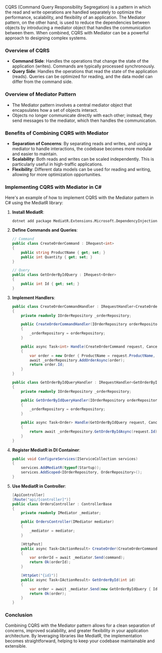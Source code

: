 CQRS (Command Query Responsibility Segregation) is a pattern in which the read and write operations are handled separately to optimize the performance, scalability, and flexibility of an application. The Mediator pattern, on the other hand, is used to reduce the dependencies between objects by introducing a mediator object that handles the communication between them. When combined, CQRS with Mediator can be a powerful approach to designing complex systems.

### Overview of CQRS

- **Command Side**: Handles the operations that change the state of the application (writes). Commands are typically processed synchronously.
- **Query Side**: Handles the operations that read the state of the application (reads). Queries can be optimized for reading, and the data model can differ from the command side.

### Overview of Mediator Pattern

- The Mediator pattern involves a central mediator object that encapsulates how a set of objects interact.
- Objects no longer communicate directly with each other; instead, they send messages to the mediator, which then handles the communication.

### Benefits of Combining CQRS with Mediator

- **Separation of Concerns**: By separating reads and writes, and using a mediator to handle interactions, the codebase becomes more modular and easier to maintain.
- **Scalability**: Both reads and writes can be scaled independently. This is particularly useful in high-traffic applications.
- **Flexibility**: Different data models can be used for reading and writing, allowing for more optimization opportunities.

### Implementing CQRS with Mediator in C#

Here's an example of how to implement CQRS with the Mediator pattern in C# using the MediatR library:

1. **Install MediatR**:
   ```shell
   dotnet add package MediatR.Extensions.Microsoft.DependencyInjection
   ```

2. **Define Commands and Queries**:
   ```csharp
   // Command
   public class CreateOrderCommand : IRequest<int>
   {
       public string ProductName { get; set; }
       public int Quantity { get; set; }
   }

   // Query
   public class GetOrderByIdQuery : IRequest<Order>
   {
       public int Id { get; set; }
   }
   ```

3. **Implement Handlers**:
   ```csharp
   public class CreateOrderCommandHandler : IRequestHandler<CreateOrderCommand, int>
   {
       private readonly IOrderRepository _orderRepository;

       public CreateOrderCommandHandler(IOrderRepository orderRepository)
       {
           _orderRepository = orderRepository;
       }

       public async Task<int> Handle(CreateOrderCommand request, CancellationToken cancellationToken)
       {
           var order = new Order { ProductName = request.ProductName, Quantity = request.Quantity };
           await _orderRepository.AddOrderAsync(order);
           return order.Id;
       }
   }

   public class GetOrderByIdQueryHandler : IRequestHandler<GetOrderByIdQuery, Order>
   {
       private readonly IOrderRepository _orderRepository;

       public GetOrderByIdQueryHandler(IOrderRepository orderRepository)
       {
           _orderRepository = orderRepository;
       }

       public async Task<Order> Handle(GetOrderByIdQuery request, CancellationToken cancellationToken)
       {
           return await _orderRepository.GetOrderByIdAsync(request.Id);
       }
   }
   ```

4. **Register MediatR in DI Container**:
   ```csharp
   public void ConfigureServices(IServiceCollection services)
   {
       services.AddMediatR(typeof(Startup));
       services.AddScoped<IOrderRepository, OrderRepository>();
   }
   ```

5. **Use MediatR in Controller**:
   ```csharp
   [ApiController]
   [Route("api/[controller]")]
   public class OrdersController : ControllerBase
   {
       private readonly IMediator _mediator;

       public OrdersController(IMediator mediator)
       {
           _mediator = mediator;
       }

       [HttpPost]
       public async Task<IActionResult> CreateOrder(CreateOrderCommand command)
       {
           var orderId = await _mediator.Send(command);
           return Ok(orderId);
       }

       [HttpGet("{id}")]
       public async Task<IActionResult> GetOrderById(int id)
       {
           var order = await _mediator.Send(new GetOrderByIdQuery { Id = id });
           return Ok(order);
       }
   }
   ```

### Conclusion

Combining CQRS with the Mediator pattern allows for a clean separation of concerns, improved scalability, and greater flexibility in your application architecture. By leveraging libraries like MediatR, the implementation becomes straightforward, helping to keep your codebase maintainable and extensible.